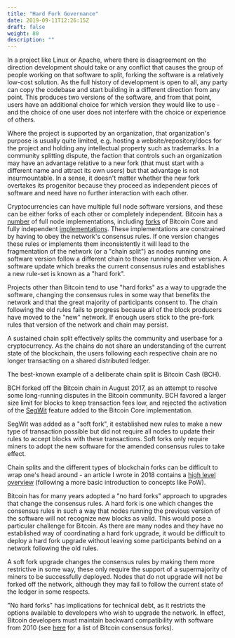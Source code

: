 ```yaml
---
title: "Hard Fork Governance"
date: 2019-09-11T12:26:15Z
draft: false
weight: 80
description: ""
---
```


In a project like Linux or Apache, where there is disagreement on the direction development should take or any conflict that causes the group of people working on that software to split, forking the software is a relatively low-cost solution. As the full history of development is open to all, any party can copy the codebase and start building in a different direction from any point. This produces two versions of the software, and from that point, users have an additional choice for which version they would like to use - and the choice of one user does not interfere with the choice or experience of others. 

Where the project is supported by an organization, that organization's purpose is usually quite limited, e.g. hosting a website/repository/docs for the project and holding any intellectual property such as trademarks. In a community splitting dispute, the faction that controls such an organization may have an advantage relative to a new fork (that must start with a different name and attract its own users) but that advantage is not insurmountable. In a sense, it doesn't matter whether the new fork overtakes its progenitor because they proceed as independent pieces of software  and need have no further interaction with each other.

Cryptocurrencies can have multiple full node software versions, and these can be either forks of each other or completely independent. Bitcoin has a [number](https://coin.dance/nodes) of full node implementations, including [forks](https://github.com/BitcoinUnlimited/BitcoinUnlimited) of Bitcoin Core and fully independent [implementations](https://github.com/btcsuite/btcd). These implementations are constrained by having to obey the network's consensus rules. If one version changes these rules or implements them inconsistently it will lead to the fragmentation of the network (or a "chain split") as nodes running one software version follow a different chain to those running another version. A software update which breaks the current consensus rules and establishes a new rule-set is known as a "hard fork". 

Projects other than Bitcoin tend to use "hard forks" as a way to upgrade the software, changing the consensus rules in some way that benefits the network and that the great majority of participants consent to. The chain following the old rules fails to progress because all of the block producers have moved to the "new" network. If enough users stick to the pre-fork rules that version of the network and chain may persist.

A sustained chain split effectively splits the community and userbase for a cryptocurrency. As the chains do not share an understanding of the current state of the blockchain, the users following each respective chain are no longer transacting on a shared distributed ledger.

The best-known example of a deliberate chain split is Bitcoin Cash (BCH). 

BCH forked off the Bitcoin chain in August 2017, as an attempt to resolve some long-running disputes in the Bitcoin community. BCH favored a larger size limit for blocks to keep transaction fees low, and rejected the activation of the [SegWit](https://en.wikipedia.org/wiki/SegWit) feature added to the Bitcoin Core implementation. 

SegWit was added as a "soft fork", it established new rules to make a new type of transaction possible but did not require all nodes to update their rules to accept blocks with these transactions. Soft forks only require miners to adopt the new software for the amended consensus rules to take effect.

Chain splits and the different types of blockchain forks can be difficult to wrap one's head around - an article I wrote in 2018 contains a [high level overview](https://github.com/RichardRed0x/writing/blob/master/blockchain-governance-introduction.md#4-soft-forks-hard-forks-chain-splits-and-free-coins) (following a more basic introduction to concepts like PoW).

Bitcoin has for many years adopted a "no hard forks" approach to upgrades that change the consensus rules. A hard fork is one which changes the consensus rules in such a way that nodes running the previous version of the software will not recognize new blocks as valid. This would pose a particular challenge for Bitcoin. As there are many nodes and they have no established way of coordinating a hard fork upgrade, it would be difficult to deploy a hard fork upgrade without leaving some participants behind on a network following the old rules.

A soft fork upgrade changes the consensus rules by making them more restrictive in some way, these only require the support of a supermajority of miners to be successfully deployed. Nodes that do not upgrade will not be forked off the network, although they may fail to follow the current state of the ledger in some respects. 

"No hard forks" has implications for technical debt, as it restricts the options available to developers who wish to upgrade the network. In effect, Bitcoin developers must maintain backward compatibility with software from 2010 (see [here](https://blog.bitmex.com/bitcoins-consensus-forks/) for a list of Bitcoin consensus forks).

